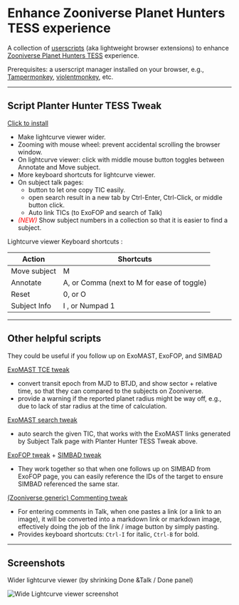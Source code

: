# Enhance Zooniverse Planet Hunters TESS experience

A collection of [userscripts](https://en.wikipedia.org/wiki/Userscript) (aka lightweight browser extensions) to enhance [Zooniverse Planet Hunters TESS](https://www.zooniverse.org/projects/nora-dot-eisner/planet-hunters-tess/classify) experience.

Prerequisites: a userscript manager installed on your browser, e.g., [Tampermonkey](https://www.tampermonkey.net/), [violentmonkey](https://violentmonkey.github.io/), etc.

---

## Script Planter Hunter TESS Tweak

[Click to install](https://github.com/orionlee/planet_hunters_tess_userscripts/raw/master/zn_planet_hunter_tess.user.js)


- Make lightcurve viewer wider.
- Zooming with mouse wheel: prevent accidental scrolling the browser window.
- On lightcurve viewer: click with middle mouse button toggles between Annotate and Move subject.
- More keyboard shortcuts for lightcurve viewer.
- On subject talk pages:
  - button to let one copy TIC easily.
  - open search result in a new tab by Ctrl-Enter, Ctrl-Click, or middle button click.
  - Auto link TICs (to ExoFOP and search of Talk)
- *<font color="red">(NEW)</font>* Show subject numbers in a collection so that it is easier to find a subject.

Lightcurve viewer Keyboard shortcuts :

Action | Shortcuts
-------|----------
Move subject| M
Annotate | A, or Comma (next to M for ease of toggle)
Reset | 0, or O
Subject Info| I , or Numpad 1

---

## Other helpful scripts

They could be useful if you follow up on ExoMAST, ExoFOP, and SIMBAD

[ExoMAST TCE tweak](https://github.com/orionlee/planet_hunters_tess_userscripts/raw/master/tess_exomast_tce_tweak.user.js)

- convert transit epoch from MJD to BTJD, and show sector + relative time, so that they can compared to the subjects on Zooniverse.
- provide a warning if the reported planet radius might be way off, e.g., due to lack of star radius at the time of calculation.


[ExoMAST search tweak](https://github.com/orionlee/planet_hunters_tess_userscripts/raw/master/tess_exomast_search_tweak.user.js)

- auto search the given TIC, that works with the ExoMAST links generated by Subject Talk page with Planter Hunter TESS Tweak above.


[ExoFOP tweak](https://github.com/orionlee/planet_hunters_tess_userscripts/raw/master/tess_exofop_tweak.user.js) + [SIMBAD tweak](https://github.com/orionlee/planet_hunters_tess_userscripts/raw/master/tess_simbad_tweak.user.js)


- They work together so that when one follows up on SIMBAD from ExoFOP page, you can easily reference the IDs of the target to ensure SIMBAD referenced the same star.


[(Zooniverse generic) Commenting tweak](https://github.com/orionlee/planet_hunters_tess_userscripts/raw/master/zn_talk_commenting_tweak.user.js)

- For entering comments in Talk, when one pastes a link (or a link to an image), it will be converted into a markdown link or markdown image, effectively doing the job of the link / image  button by simply pasting.
- Provides keyboard shortcuts: `Ctrl-I` for italic, `Ctrl-B` for bold.

---

## Screenshots

Wider lightcurve viewer (by shrinking Done &Talk / Done panel)

![Wide Lightcurve viewer screenshot](https://imgur.com/Y1vQTo0.png)
